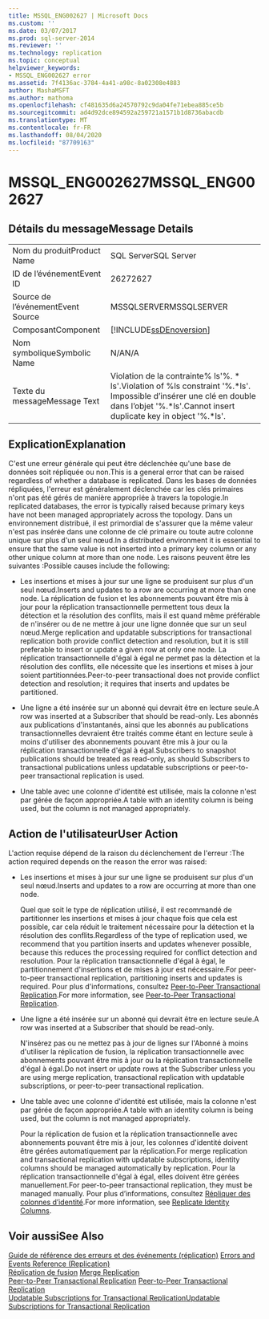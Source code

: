 ```yaml
---
title: MSSQL_ENG002627 | Microsoft Docs
ms.custom: ''
ms.date: 03/07/2017
ms.prod: sql-server-2014
ms.reviewer: ''
ms.technology: replication
ms.topic: conceptual
helpviewer_keywords:
- MSSQL_ENG002627 error
ms.assetid: 7f4136ac-3784-4a41-a98c-8a02308e4883
author: MashaMSFT
ms.author: mathoma
ms.openlocfilehash: cf481635d6a24570792c9da04fe71ebea885ce5b
ms.sourcegitcommit: ad4d92dce894592a259721a1571b1d8736abacdb
ms.translationtype: MT
ms.contentlocale: fr-FR
ms.lasthandoff: 08/04/2020
ms.locfileid: "87709163"
---
```

# <a name="mssql_eng002627"></a><span data-ttu-id="fa660-102">MSSQL_ENG002627</span><span class="sxs-lookup"><span data-stu-id="fa660-102">MSSQL_ENG002627</span></span>
    
## <a name="message-details"></a><span data-ttu-id="fa660-103">Détails du message</span><span class="sxs-lookup"><span data-stu-id="fa660-103">Message Details</span></span>  
  
|||  
|-|-|  
|<span data-ttu-id="fa660-104">Nom du produit</span><span class="sxs-lookup"><span data-stu-id="fa660-104">Product Name</span></span>|<span data-ttu-id="fa660-105">SQL Server</span><span class="sxs-lookup"><span data-stu-id="fa660-105">SQL Server</span></span>|  
|<span data-ttu-id="fa660-106">ID de l’événement</span><span class="sxs-lookup"><span data-stu-id="fa660-106">Event ID</span></span>|<span data-ttu-id="fa660-107">2627</span><span class="sxs-lookup"><span data-stu-id="fa660-107">2627</span></span>|  
|<span data-ttu-id="fa660-108">Source de l’événement</span><span class="sxs-lookup"><span data-stu-id="fa660-108">Event Source</span></span>|<span data-ttu-id="fa660-109">MSSQLSERVER</span><span class="sxs-lookup"><span data-stu-id="fa660-109">MSSQLSERVER</span></span>|  
|<span data-ttu-id="fa660-110">Composant</span><span class="sxs-lookup"><span data-stu-id="fa660-110">Component</span></span>|[!INCLUDE[ssDEnoversion](../../includes/ssdenoversion-md.md)]|  
|<span data-ttu-id="fa660-111">Nom symbolique</span><span class="sxs-lookup"><span data-stu-id="fa660-111">Symbolic Name</span></span>|<span data-ttu-id="fa660-112">N/A</span><span class="sxs-lookup"><span data-stu-id="fa660-112">N/A</span></span>|  
|<span data-ttu-id="fa660-113">Texte du message</span><span class="sxs-lookup"><span data-stu-id="fa660-113">Message Text</span></span>|<span data-ttu-id="fa660-114">Violation de la contrainte% ls'%. \* ls'.</span><span class="sxs-lookup"><span data-stu-id="fa660-114">Violation of %ls constraint '%.\*ls'.</span></span> <span data-ttu-id="fa660-115">Impossible d’insérer une clé en double dans l’objet '%.\*ls'.</span><span class="sxs-lookup"><span data-stu-id="fa660-115">Cannot insert duplicate key in object '%.\*ls'.</span></span>|  
  
## <a name="explanation"></a><span data-ttu-id="fa660-116">Explication</span><span class="sxs-lookup"><span data-stu-id="fa660-116">Explanation</span></span>  
 <span data-ttu-id="fa660-117">C'est une erreur générale qui peut être déclenchée qu'une base de données soit répliquée ou non.</span><span class="sxs-lookup"><span data-stu-id="fa660-117">This is a general error that can be raised regardless of whether a database is replicated.</span></span> <span data-ttu-id="fa660-118">Dans les bases de données répliquées, l'erreur est généralement déclenchée car les clés primaires n'ont pas été gérés de manière appropriée à travers la topologie.</span><span class="sxs-lookup"><span data-stu-id="fa660-118">In replicated databases, the error is typically raised because primary keys have not been managed appropriately across the topology.</span></span> <span data-ttu-id="fa660-119">Dans un environnement distribué, il est primordial de s'assurer que la même valeur n'est pas insérée dans une colonne de clé primaire ou toute autre colonne unique sur plus d'un seul nœud.</span><span class="sxs-lookup"><span data-stu-id="fa660-119">In a distributed environment it is essential to ensure that the same value is not inserted into a primary key column or any other unique column at more than one node.</span></span> <span data-ttu-id="fa660-120">Les raisons peuvent être les suivantes :</span><span class="sxs-lookup"><span data-stu-id="fa660-120">Possible causes include the following:</span></span>  
  
-   <span data-ttu-id="fa660-121">Les insertions et mises à jour sur une ligne se produisent sur plus d'un seul nœud.</span><span class="sxs-lookup"><span data-stu-id="fa660-121">Inserts and updates to a row are occurring at more than one node.</span></span> <span data-ttu-id="fa660-122">La réplication de fusion et les abonnements pouvant être mis à jour pour la réplication transactionnelle permettent tous deux la détection et la résolution des conflits, mais il est quand même préférable de n'insérer ou de ne mettre à jour une ligne donnée que sur un seul nœud.</span><span class="sxs-lookup"><span data-stu-id="fa660-122">Merge replication and updatable subscriptions for transactional replication both provide conflict detection and resolution, but it is still preferable to insert or update a given row at only one node.</span></span> <span data-ttu-id="fa660-123">La réplication transactionnelle d'égal à égal ne permet pas la détection et la résolution des conflits, elle nécessite que les insertions et mises à jour soient partitionnées.</span><span class="sxs-lookup"><span data-stu-id="fa660-123">Peer-to-peer transactional does not provide conflict detection and resolution; it requires that inserts and updates be partitioned.</span></span>  
  
-   <span data-ttu-id="fa660-124">Une ligne a été insérée sur un abonné qui devrait être en lecture seule.</span><span class="sxs-lookup"><span data-stu-id="fa660-124">A row was inserted at a Subscriber that should be read-only.</span></span> <span data-ttu-id="fa660-125">Les abonnés aux publications d'instantanés, ainsi que les abonnés au publications transactionnelles devraient être traités comme étant en lecture seule à moins d'utiliser des abonnements pouvant être mis à jour ou la réplication transactionnelle d'égal à égal.</span><span class="sxs-lookup"><span data-stu-id="fa660-125">Subscribers to snapshot publications should be treated as read-only, as should Subscribers to transactional publications unless updatable subscriptions or peer-to-peer transactional replication is used.</span></span>  
  
-   <span data-ttu-id="fa660-126">Une table avec une colonne d'identité est utilisée, mais la colonne n'est par gérée de façon appropriée.</span><span class="sxs-lookup"><span data-stu-id="fa660-126">A table with an identity column is being used, but the column is not managed appropriately.</span></span>  
  
## <a name="user-action"></a><span data-ttu-id="fa660-127">Action de l'utilisateur</span><span class="sxs-lookup"><span data-stu-id="fa660-127">User Action</span></span>  
 <span data-ttu-id="fa660-128">L'action requise dépend de la raison du déclenchement de l'erreur :</span><span class="sxs-lookup"><span data-stu-id="fa660-128">The action required depends on the reason the error was raised:</span></span>  
  
-   <span data-ttu-id="fa660-129">Les insertions et mises à jour sur une ligne se produisent sur plus d'un seul nœud.</span><span class="sxs-lookup"><span data-stu-id="fa660-129">Inserts and updates to a row are occurring at more than one node.</span></span>  
  
     <span data-ttu-id="fa660-130">Quel que soit le type de réplication utilisé, il est recommandé de partitionner les insertions et mises à jour chaque fois que cela est possible, car cela réduit le traitement nécessaire pour la détection et la résolution des conflits.</span><span class="sxs-lookup"><span data-stu-id="fa660-130">Regardless of the type of replication used, we recommend that you partition inserts and updates whenever possible, because this reduces the processing required for conflict detection and resolution.</span></span> <span data-ttu-id="fa660-131">Pour la réplication transactionnelle d'égal à égal, le partitionnement d'insertions et de mises à jour est nécessaire.</span><span class="sxs-lookup"><span data-stu-id="fa660-131">For peer-to-peer transactional replication, partitioning inserts and updates is required.</span></span> <span data-ttu-id="fa660-132">Pour plus d'informations, consultez [Peer-to-Peer Transactional Replication](transactional/peer-to-peer-transactional-replication.md).</span><span class="sxs-lookup"><span data-stu-id="fa660-132">For more information, see [Peer-to-Peer Transactional Replication](transactional/peer-to-peer-transactional-replication.md).</span></span>  
  
-   <span data-ttu-id="fa660-133">Une ligne a été insérée sur un abonné qui devrait être en lecture seule.</span><span class="sxs-lookup"><span data-stu-id="fa660-133">A row was inserted at a Subscriber that should be read-only.</span></span>  
  
     <span data-ttu-id="fa660-134">N'insérez pas ou ne mettez pas à jour de lignes sur l'Abonné à moins d'utiliser la réplication de fusion, la réplication transactionnelle avec abonnements pouvant être mis à jour ou la réplication transactionnelle d'égal à égal.</span><span class="sxs-lookup"><span data-stu-id="fa660-134">Do not insert or update rows at the Subscriber unless you are using merge replication, transactional replication with updatable subscriptions, or peer-to-peer transactional replication.</span></span>  
  
-   <span data-ttu-id="fa660-135">Une table avec une colonne d'identité est utilisée, mais la colonne n'est par gérée de façon appropriée.</span><span class="sxs-lookup"><span data-stu-id="fa660-135">A table with an identity column is being used, but the column is not managed appropriately.</span></span>  
  
     <span data-ttu-id="fa660-136">Pour la réplication de fusion et la réplication transactionnelle avec abonnements pouvant être mis à jour, les colonnes d'identité doivent être gérées automatiquement par la réplication.</span><span class="sxs-lookup"><span data-stu-id="fa660-136">For merge replication and transactional replication with updatable subscriptions, identity columns should be managed automatically by replication.</span></span> <span data-ttu-id="fa660-137">Pour la réplication transactionnelle d'égal à égal, elles doivent être gérées manuellement.</span><span class="sxs-lookup"><span data-stu-id="fa660-137">For peer-to-peer transactional replication, they must be managed manually.</span></span> <span data-ttu-id="fa660-138">Pour plus d’informations, consultez [ Répliquer des colonnes d’identité](publish/replicate-identity-columns.md).</span><span class="sxs-lookup"><span data-stu-id="fa660-138">For more information, see [Replicate Identity Columns](publish/replicate-identity-columns.md).</span></span>  
  
## <a name="see-also"></a><span data-ttu-id="fa660-139">Voir aussi</span><span class="sxs-lookup"><span data-stu-id="fa660-139">See Also</span></span>  
 <span data-ttu-id="fa660-140">[Guide de référence des erreurs et des événements &#40;réplication&#41;](errors-and-events-reference-replication.md) </span><span class="sxs-lookup"><span data-stu-id="fa660-140">[Errors and Events Reference &#40;Replication&#41;](errors-and-events-reference-replication.md) </span></span>  
 <span data-ttu-id="fa660-141">[Réplication de fusion](merge/merge-replication.md) </span><span class="sxs-lookup"><span data-stu-id="fa660-141">[Merge Replication](merge/merge-replication.md) </span></span>  
 <span data-ttu-id="fa660-142">[Peer-to-Peer Transactional Replication](transactional/peer-to-peer-transactional-replication.md) </span><span class="sxs-lookup"><span data-stu-id="fa660-142">[Peer-to-Peer Transactional Replication](transactional/peer-to-peer-transactional-replication.md) </span></span>  
 [<span data-ttu-id="fa660-143">Updatable Subscriptions for Transactional Replication</span><span class="sxs-lookup"><span data-stu-id="fa660-143">Updatable Subscriptions for Transactional Replication</span></span>](transactional/updatable-subscriptions-for-transactional-replication.md)  
  
  
